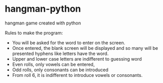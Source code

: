 # hangman-python

hangman game created with python 

Rules to make the program:

* You will be asked for the word to enter on the screen.
* Once entered, the blank screen will be displayed and so many will be presented hyphens like letters have the word.
* Upper and lower case letters are indifferent to guessing word
* Even rolls, only vowels can be entered,
* Odd rolls, only consonants can be introduced
* From roll 6, it is indifferent to introduce vowels or consonants.
